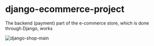 # django-ecommerce-project

The backend (payment) part of the e-commerce store, which is done through Django, works 

![django-shop-main](https://user-images.githubusercontent.com/83788662/142291325-c83113c5-0033-4b59-a193-74e848d94b5d.jpg)
